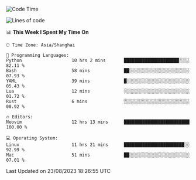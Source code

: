 <!--START_SECTION:waka-->
![Code Time](http://img.shields.io/badge/Code%20Time-1%2C529%20hrs%2024%20mins-blue)

![Lines of code](https://img.shields.io/badge/From%20Hello%20World%20I%27ve%20Written-286.5%20thousand%20lines%20of%20code-blue)

📊 **This Week I Spent My Time On** 

```text
🕑︎ Time Zone: Asia/Shanghai

💬 Programming Languages: 
Python                   10 hrs 2 mins       █████████████████████░░░░   82.11 % 
Bash                     58 mins             ██░░░░░░░░░░░░░░░░░░░░░░░   07.93 % 
YAML                     39 mins             █░░░░░░░░░░░░░░░░░░░░░░░░   05.43 % 
Lua                      12 mins             ░░░░░░░░░░░░░░░░░░░░░░░░░   01.72 % 
Rust                     6 mins              ░░░░░░░░░░░░░░░░░░░░░░░░░   00.92 % 

🔥 Editors: 
Neovim                   12 hrs 13 mins      █████████████████████████   100.00 % 

💻 Operating System: 
Linux                    11 hrs 21 mins      ███████████████████████░░   92.99 % 
Mac                      51 mins             ██░░░░░░░░░░░░░░░░░░░░░░░   07.01 % 
```


 Last Updated on 23/08/2023 18:26:55 UTC
<!--END_SECTION:waka-->
